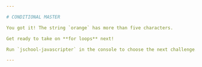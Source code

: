 ```yaml
---

# CONDITIONAL MASTER

You got it! The string `orange` has more than five characters.

Get ready to take on **for loops** next!

Run `jschool-javascripter` in the console to choose the next challenge.

---
```

